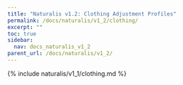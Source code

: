 ```yaml
---
title: "Naturalis v1.2: Clothing Adjustment Profiles"
permalink: /docs/naturalis/v1_2/clothing/
excerpt: ""
toc: true
sidebar:
  nav: docs_naturalis_v1_2
parent_url: /docs/naturalis/v1_2/
---
```


{% include naturalis/v1_1/clothing.md %}

